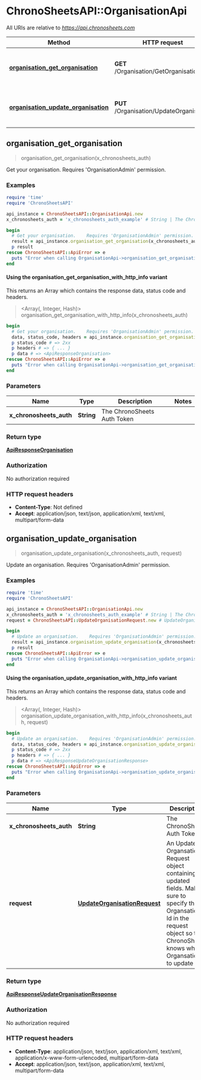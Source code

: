 # ChronoSheetsAPI::OrganisationApi

All URIs are relative to *https://api.chronosheets.com*

| Method | HTTP request | Description |
| ------ | ------------ | ----------- |
| [**organisation_get_organisation**](OrganisationApi.md#organisation_get_organisation) | **GET** /Organisation/GetOrganisation | Get your organisation.    Requires &#39;OrganisationAdmin&#39; permission. |
| [**organisation_update_organisation**](OrganisationApi.md#organisation_update_organisation) | **PUT** /Organisation/UpdateOrganisation | Update an organisation.    Requires &#39;OrganisationAdmin&#39; permission. |


## organisation_get_organisation

> <ApiResponseOrganisation> organisation_get_organisation(x_chronosheets_auth)

Get your organisation.    Requires 'OrganisationAdmin' permission.

### Examples

```ruby
require 'time'
require 'ChronoSheetsAPI'

api_instance = ChronoSheetsAPI::OrganisationApi.new
x_chronosheets_auth = 'x_chronosheets_auth_example' # String | The ChronoSheets Auth Token

begin
  # Get your organisation.    Requires 'OrganisationAdmin' permission.
  result = api_instance.organisation_get_organisation(x_chronosheets_auth)
  p result
rescue ChronoSheetsAPI::ApiError => e
  puts "Error when calling OrganisationApi->organisation_get_organisation: #{e}"
end
```

#### Using the organisation_get_organisation_with_http_info variant

This returns an Array which contains the response data, status code and headers.

> <Array(<ApiResponseOrganisation>, Integer, Hash)> organisation_get_organisation_with_http_info(x_chronosheets_auth)

```ruby
begin
  # Get your organisation.    Requires 'OrganisationAdmin' permission.
  data, status_code, headers = api_instance.organisation_get_organisation_with_http_info(x_chronosheets_auth)
  p status_code # => 2xx
  p headers # => { ... }
  p data # => <ApiResponseOrganisation>
rescue ChronoSheetsAPI::ApiError => e
  puts "Error when calling OrganisationApi->organisation_get_organisation_with_http_info: #{e}"
end
```

### Parameters

| Name | Type | Description | Notes |
| ---- | ---- | ----------- | ----- |
| **x_chronosheets_auth** | **String** | The ChronoSheets Auth Token |  |

### Return type

[**ApiResponseOrganisation**](ApiResponseOrganisation.md)

### Authorization

No authorization required

### HTTP request headers

- **Content-Type**: Not defined
- **Accept**: application/json, text/json, application/xml, text/xml, multipart/form-data


## organisation_update_organisation

> <ApiResponseUpdateOrganisationResponse> organisation_update_organisation(x_chronosheets_auth, request)

Update an organisation.    Requires 'OrganisationAdmin' permission.

### Examples

```ruby
require 'time'
require 'ChronoSheetsAPI'

api_instance = ChronoSheetsAPI::OrganisationApi.new
x_chronosheets_auth = 'x_chronosheets_auth_example' # String | The ChronoSheets Auth Token
request = ChronoSheetsAPI::UpdateOrganisationRequest.new # UpdateOrganisationRequest | An Update Organsation Request object containing updated fields.  Make sure to specify the Organsation Id in the request object so that ChronoSheets knows which Organsation to update

begin
  # Update an organisation.    Requires 'OrganisationAdmin' permission.
  result = api_instance.organisation_update_organisation(x_chronosheets_auth, request)
  p result
rescue ChronoSheetsAPI::ApiError => e
  puts "Error when calling OrganisationApi->organisation_update_organisation: #{e}"
end
```

#### Using the organisation_update_organisation_with_http_info variant

This returns an Array which contains the response data, status code and headers.

> <Array(<ApiResponseUpdateOrganisationResponse>, Integer, Hash)> organisation_update_organisation_with_http_info(x_chronosheets_auth, request)

```ruby
begin
  # Update an organisation.    Requires 'OrganisationAdmin' permission.
  data, status_code, headers = api_instance.organisation_update_organisation_with_http_info(x_chronosheets_auth, request)
  p status_code # => 2xx
  p headers # => { ... }
  p data # => <ApiResponseUpdateOrganisationResponse>
rescue ChronoSheetsAPI::ApiError => e
  puts "Error when calling OrganisationApi->organisation_update_organisation_with_http_info: #{e}"
end
```

### Parameters

| Name | Type | Description | Notes |
| ---- | ---- | ----------- | ----- |
| **x_chronosheets_auth** | **String** | The ChronoSheets Auth Token |  |
| **request** | [**UpdateOrganisationRequest**](UpdateOrganisationRequest.md) | An Update Organsation Request object containing updated fields.  Make sure to specify the Organsation Id in the request object so that ChronoSheets knows which Organsation to update |  |

### Return type

[**ApiResponseUpdateOrganisationResponse**](ApiResponseUpdateOrganisationResponse.md)

### Authorization

No authorization required

### HTTP request headers

- **Content-Type**: application/json, text/json, application/xml, text/xml, application/x-www-form-urlencoded, multipart/form-data
- **Accept**: application/json, text/json, application/xml, text/xml, multipart/form-data


